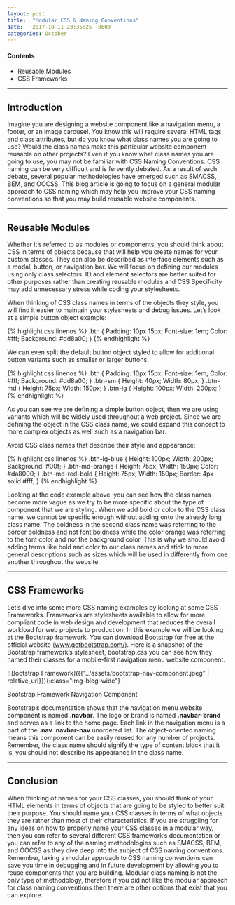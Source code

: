 ```yaml
---
layout: post
title:  "Modular CSS & Naming Conventions"
date:   2017-10-11 23:35:25 -0600
categories: October
---
```



#### Contents
* Reusable Modules
* CSS Frameworks


****

## Introduction
Imagine you are designing a website component like a navigation menu, a footer, or an image carousel. You know this will require several HTML tags and class attributes, but do you know what class names you are going to use? Would the class names make this particular website component reusable on other projects? Even if you know what class names you are going to use, you may not be familiar with CSS Naming Conventions. CSS naming can be very difficult and is fervently debated. As a result of such debate, several popular methodologies have emerged such as SMACSS, BEM, and OOCSS. This blog article is going to focus on a general modular approach to CSS naming which may help you improve your CSS naming conventions so that you may build reusable website components. 

****

## Reusable Modules
Whether it’s referred to as modules or components, you should think about CSS in terms of objects because that will help you create names for your custom classes. They can also be described as interface elements such as a modal, button, or navigation bar. We will focus on defining our modules using only class selectors. ID and element selectors are better suited for other purposes rather than creating reusable modules and CSS Specificity may add unnecessary stress while coding your stylesheets.

When thinking of CSS class names in terms of the objects they style, you will find it easier to maintain your stylesheets and debug issues. Let’s look at a simple button object example:

{% highlight css linenos %}
.btn {
   Padding: 10px 15px;
   Font-size: 1em;
   Color: #fff;
   Background: #dd8a00;
}
{% endhighlight %}

We can even split the default button object styled to allow for additional button variants such as smaller or larger buttons.

{% highlight css linenos %}
.btn {
   Padding: 10px 15px;
   Font-size: 1em;
   Color: #fff;
   Background: #dd8a00;
}
.btn-sm {
   Height: 40px;
   Width: 80px;
}
.btn-md {
   Height: 75px;
   Width: 150px;
}
.btn-lg {
   Height: 100px;
   Width: 200px;
}
{% endhighlight %}

As you can see we are defining a simple button object, then we are using variants which will be widely used throughout a web project. Since we are defining the object in the CSS class name, we could expand this concept to more complex objects as well such as a navigation bar. 

Avoid CSS class names that describe their style and appearance:

{% highlight css linenos %}
.btn-lg-blue {
   Height: 100px;
   Width: 200px;
   Background: #00f;
}
.btn-md-orange {
   Height: 75px;
   Width: 150px;
   Color: #da8000;
}
.btn-md-red-bold {
   Height: 75px;
   Width: 150px;
   Border: 4px solid #fff;
}
{% endhighlight %}

Looking at the code example above, you can see how the class names become more vague as we try to be more specific about the type of component that we are styling. When we add bold or color to the CSS class name, we cannot be specific enough without adding onto the already long class name. The boldness in the second class name was referring to the border boldness and not font boldness while the color orange was referring to the font color and not the background color. This is why we should avoid adding terms like bold and color to our class names and stick to more general descriptions such as sizes which will be used in differently from one another throughout the website. 

****

## CSS Frameworks
Let’s dive into some more CSS naming examples by looking at some CSS Frameworks. Frameworks are stylesheets available to allow for more compliant code in web design and development that reduces the overall workload for web projects to production. In this example we will be looking at the Bootstrap framework. You can download Bootstrap for free at the official website (www.getbootstrap.com/). Here is a snapshot of the Bootstrap framework’s stylesheet, bootstrap.css you can see how they named their classes for a mobile-first navigation menu website component.  

![Bootstrap Framework]({{"../assets/bootstrap-nav-component.jpeg" | relative_url}}){:class="img-blog-wide"}
<div class="text-center blog-caption">
Bootstrap Framework Navigation Component
</div>

Bootstrap’s documentation shows that the navigation menu website component is named <b>.navbar</b>. The logo or brand is named <b>.navbar-brand</b> and serves as a link to the home page. Each link in the navigation menu is a part of the <b>.nav .navbar-nav</b> unordered list. The object-oriented naming means this component can be easily reused for any number of projects. Remember, the class name should signify the type of content block that it is, you should not describe its appearance in the class name. 

****

## Conclusion
When thinking of names for your CSS classes, you should think of your HTML elements in terms of objects that are going to be styled to better suit their purpose. You should name your CSS classes in terms of what objects they are rather than most of their characteristics. If you are struggling for any ideas on how to properly name your CSS classes in a modular way, then you can refer to several different CSS framework’s documentation or you can refer to any of the naming methodologies such as SMACSS, BEM, and OOCSS as they dive deep into the subject of CSS naming conventions. Remember, taking a modular approach to CSS naming conventions can save you time in debugging and in future development by allowing you to reuse components that you are building. Modular class naming is not the only type of methodology, therefore if you did not like the modular approach for class naming conventions then there are other options that exist that you can explore. 


